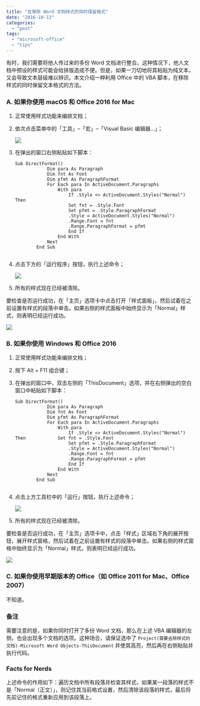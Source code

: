 ```yaml
---
title: "在移除 Word 文档样式的同时保留格式"
date: "2016-10-13"
categories: 
  - "post"
tags: 
  - "microsoft-office"
  - "tips"
---
```


有时，我们需要将他人传过来的多份 Word 文档进行整合。这种情况下，他人文档中预设的样式可能会给排版造成不便。但是，如果一刀切地将其粘贴为纯文本，又会导致文本层级难以辨识。本文介绍一种利用 Office 中的 VBA 脚本，在移除样式的同时保留文本格式的方法。

### A. 如果你使用 macOS 和 Office 2016 for Mac 

1. 正常使用样式功能来编排文档；
2. 依次点击菜单中的「工具」–「宏」–「Visual Basic 编辑器…」；
    
    ![](http://ww1.sinaimg.cn/large/73403117gy1feq2snwaiij21js1e0k0g.jpg)
3. 在弹出的窗口右侧粘贴如下脚本：
    
    ```
    Sub DirectFormat()
                Dim para As Paragraph
                Dim fnt As Font
                Dim pfmt As ParagraphFormat
                For Each para In ActiveDocument.Paragraphs
                    With para
                        If .Style <> ActiveDocument.Styles("Normal") Then
                        Set fnt = .Style.Font
                        Set pfmt = .Style.ParagraphFormat
                        .Style = ActiveDocument.Styles("Normal")
                        .Range.Font = fnt
                        .Range.ParagraphFormat = pfmt
                        End If
                    End With
                Next
            End Sub
            
    ```
    
4. 点击下方的「运行程序」按钮，执行上述命令；
    
    ![](http://ww1.sinaimg.cn/large/73403117gy1feq2sns0h6j217e0ww0v1.jpg)
5. 所有的样式现在已经被清除。

要检查是否运行成功，在「主页」选项卡中点击打开「样式面板」，然后试着在之前设置有样式的段落中单击。如果右侧的样式面板中始终显示为「Normal」样式，则表明已经运行成功。

![](http://ww1.sinaimg.cn/large/73403117gy1feq2sny3klj21pc1k8qd3.jpg)

### B. 如果你使用 Windows 和 Office 2016

1. 正常使用样式功能来编排文档；
2. 按下 Alt + F11 组合键；
3. 在弹出的窗口中，双击左侧的「ThisDocument」选项，并在右侧弹出的空白窗口中粘贴如下脚本：
    
    ```
    Sub DirectFormat()
                Dim para As Paragraph
                Dim fnt As Font
                Dim pfmt As ParagraphFormat
                For Each para In ActiveDocument.Paragraphs
                    With para
                        If .Style <> ActiveDocument.Styles("Normal") Then            Set fnt = .Style.Font
                        Set pfmt = .Style.ParagraphFormat
                        .Style = ActiveDocument.Styles("Normal")
                        .Range.Font = fnt
                        .Range.ParagraphFormat = pfmt
                        End If
                    End With
                Next
            End Sub
            
    ```
    
4. 点击上方工具栏中的「运行」按钮，执行上述命令；
    
    ![](http://ww1.sinaimg.cn/large/73403117gy1feq2snrj4pj21fa1060y7.jpg)
5. 所有的样式现在已经被清除。

要检查是否运行成功，在「主页」选项卡中，点击「样式」区域右下角的展开按钮，展开样式窗格，然后试着在之前设置有样式的段落中单击。如果右侧的样式窗格中始终显示为「Normal」样式，则表明已经运行成功。

![](http://ww1.sinaimg.cn/large/73403117gy1feq30ib6i5j21xi1c2qet.jpg)

### C. 如果你使用早期版本的 Office（如 Office 2011 for Mac、Office 2007）

不知道。

### 备注

需要注意的是，如果你同时打开了多份 Word 文档，那么在上述 VBA 编辑器的左侧，也会出现多个文档的选项。这种场合，请保证选中了 `Project(需要去除样式的文档)-Microsoft Word Objects-ThisDocument` 并使其高亮，然后再在右侧粘贴并执行代码。

### Facts for Nerds

上述命令的作用如下：遍历文档中所有段落并检查其样式，如果某一段落的样式不是「Normal（正文）」，则记住其当前格式设置，然后清除该段落的样式，最后将先前记住的格式重新应用到该段落上。
